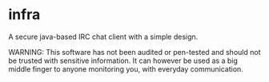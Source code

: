 infra
=====

A secure java-based IRC chat client with a simple design.

WARNING: This software has not been audited or pen-tested and should not be trusted with sensitive information. 
It can however be used as a big middle finger to anyone monitoring you, with everyday communication.
